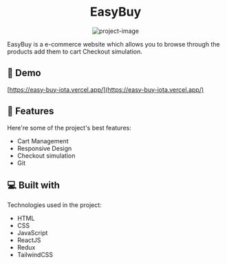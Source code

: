 <h1 align="center" id="title">EasyBuy</h1>

<p align="center"><img src="https://socialify.git.ci/SP2481/EasyBuy/image?font=Source%20Code%20Pro&amp;language=1&amp;name=1&amp;owner=1&amp;pattern=Solid&amp;theme=Auto" alt="project-image"></p>

<p id="description">EasyBuy is a e-commerce website which allows you to browse through the products add them to cart Checkout simulation.</p>

<h2>🚀 Demo</h2>

[https://easy-buy-iota.vercel.app/](https://easy-buy-iota.vercel.app/)

  
  
<h2>🧐 Features</h2>

Here're some of the project's best features:

*   Cart Management
*   Responsive Design
*   Checkout simulation
*   Git

  
  
<h2>💻 Built with</h2>

Technologies used in the project:

*   HTML
*   CSS
*   JavaScript
*   ReactJS
*   Redux
*   TailwindCSS
